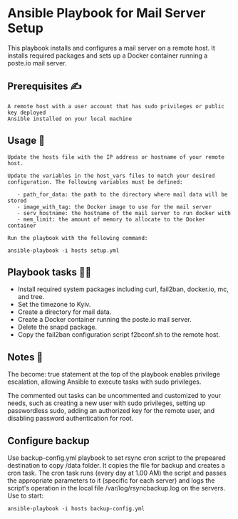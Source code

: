 # Ansible Playbook for Mail Server Setup

This playbook installs and configures a mail server on a remote host. It installs required packages and sets up a Docker container running a poste.io mail server.
## Prerequisites :writing_hand:

    A remote host with a user account that has sudo privileges or public key deployed
    Ansible installed on your local machine

## Usage :mechanical_arm:

    Update the hosts file with the IP address or hostname of your remote host.

    Update the variables in the host_vars files to match your desired configuration. The following variables must be defined:
 
       - path_for_data: the path to the directory where mail data will be stored
       - image_with_tag: the Docker image to use for the mail server
       - serv_hostname: the hostname of the mail server to run docker with
       - mem_limit: the amount of memory to allocate to the Docker container

    Run the playbook with the following command:
```
ansible-playbook -i hosts setup.yml
```
## Playbook tasks :man_mechanic:

   - Install required system packages including curl, fail2ban, docker.io, mc, and tree.
   - Set the timezone to Kyiv.
   - Create a directory for mail data.
   - Create a Docker container running the poste.io mail server.
   - Delete the snapd package.
   - Copy the fail2ban configuration script f2bconf.sh to the remote host.

## Notes :notebook:

The become: true statement at the top of the playbook enables privilege escalation, allowing Ansible to execute tasks with sudo privileges.

   The commented out tasks can be uncommented and customized to your needs, such as creating a new user with sudo privileges, setting up passwordless sudo, adding an authorized key for the remote user, and disabling password authentication for root.

## Configure backup

Use backup-config.yml playbook to set rsync cron script to the prepeared destination to copy /data folder. It copies the file for backup and creates a cron task. The cron task runs (every day at 1.00 AM) the script and passes the appropriate parameters to it (specific for each server) and logs the script's operation in the local file /var/log/rsyncbackup.log on the servers.
Use to start:
```    
ansible-playbook -i hosts backup-config.yml
```
